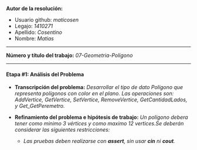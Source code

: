 **Autor de la resolución:**
  * Usuario github: *maticosen*
  * Legajo: *1410271*
  * Apellido: *Cosentino*
  * Nombre: *Matias*
  
---  

**Número y título del trabajo:** *07-Geometria-Poligono*

---

#### Etapa #1: Análisis del Problema

* **Transcripción del problema:** *Desarrollar el tipo de dato Polígono que representa polígonos con color en el plano. Las operaciones son: AddVertice, GetVertice, SetVertice, RemoveVertice, GetCantidadLados, y Get_GetPeremetro.*

* **Refinamiento del problema e hipótesis de trabajo:** *Un polígono debera tener como minimo 3 vértices y como maximo 12 vertices.Se deberán considerar las siguientes restricciones:*

    - *Las pruebas deben realizarse con **assert**, sin usar **cin** ni **cout**.*
